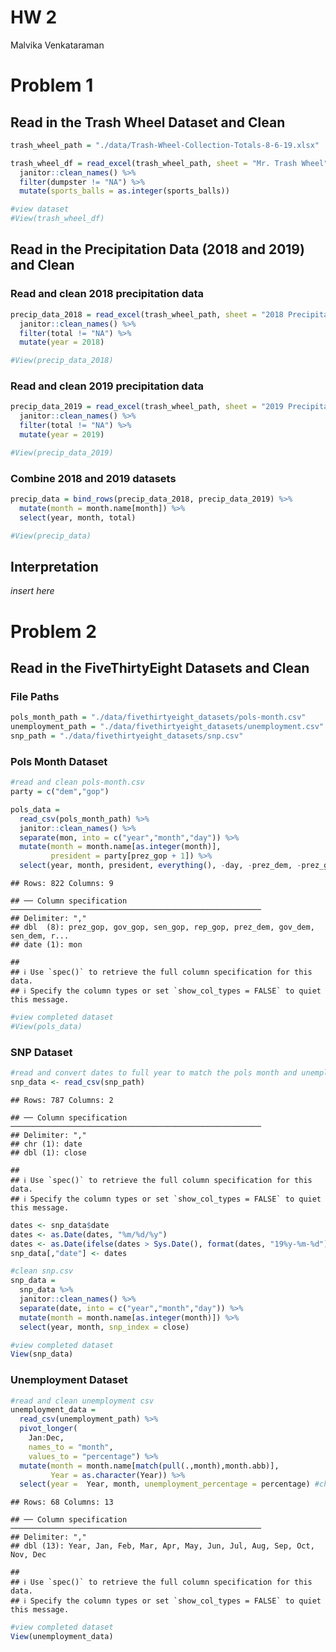 HW 2
================
Malvika Venkataraman

# Problem 1

## Read in the Trash Wheel Dataset and Clean

``` r
trash_wheel_path = "./data/Trash-Wheel-Collection-Totals-8-6-19.xlsx"

trash_wheel_df = read_excel(trash_wheel_path, sheet = "Mr. Trash Wheel", range = "A2:N408") %>%
  janitor::clean_names() %>%
  filter(dumpster != "NA") %>%
  mutate(sports_balls = as.integer(sports_balls))

#view dataset
#View(trash_wheel_df)
```

## Read in the Precipitation Data (2018 and 2019) and Clean

### Read and clean 2018 precipitation data

``` r
precip_data_2018 = read_excel(trash_wheel_path, sheet = "2018 Precipitation", range = "A2:B14") %>%
  janitor::clean_names() %>%
  filter(total != "NA") %>%
  mutate(year = 2018)

#View(precip_data_2018)
```

### Read and clean 2019 precipitation data

``` r
precip_data_2019 = read_excel(trash_wheel_path, sheet = "2019 Precipitation", range = "A2:B14") %>%
  janitor::clean_names() %>%
  filter(total != "NA") %>%
  mutate(year = 2019)

#View(precip_data_2019)
```

### Combine 2018 and 2019 datasets

``` r
precip_data = bind_rows(precip_data_2018, precip_data_2019) %>%
  mutate(month = month.name[month]) %>%
  select(year, month, total)

#View(precip_data)
```

## Interpretation

*insert here*

# Problem 2

## Read in the FiveThirtyEight Datasets and Clean

### File Paths

``` r
pols_month_path = "./data/fivethirtyeight_datasets/pols-month.csv"
unemployment_path = "./data/fivethirtyeight_datasets/unemployment.csv"
snp_path = "./data/fivethirtyeight_datasets/snp.csv"
```

### Pols Month Dataset

``` r
#read and clean pols-month.csv
party = c("dem","gop")

pols_data =
  read_csv(pols_month_path) %>%
  janitor::clean_names() %>%
  separate(mon, into = c("year","month","day")) %>%
  mutate(month = month.name[as.integer(month)],
         president = party[prez_gop + 1]) %>%
  select(year, month, president, everything(), -day, -prez_dem, -prez_gop)
```

    ## Rows: 822 Columns: 9

    ## ── Column specification ────────────────────────────────────────────────────────
    ## Delimiter: ","
    ## dbl  (8): prez_gop, gov_gop, sen_gop, rep_gop, prez_dem, gov_dem, sen_dem, r...
    ## date (1): mon

    ## 
    ## ℹ Use `spec()` to retrieve the full column specification for this data.
    ## ℹ Specify the column types or set `show_col_types = FALSE` to quiet this message.

``` r
#view completed dataset
#View(pols_data)
```

### SNP Dataset

``` r
#read and convert dates to full year to match the pols month and unemployment csv's
snp_data <- read_csv(snp_path)
```

    ## Rows: 787 Columns: 2

    ## ── Column specification ────────────────────────────────────────────────────────
    ## Delimiter: ","
    ## chr (1): date
    ## dbl (1): close

    ## 
    ## ℹ Use `spec()` to retrieve the full column specification for this data.
    ## ℹ Specify the column types or set `show_col_types = FALSE` to quiet this message.

``` r
dates <- snp_data$date
dates <- as.Date(dates, "%m/%d/%y")
dates <- as.Date(ifelse(dates > Sys.Date(), format(dates, "19%y-%m-%d"), format(dates)))
snp_data[,"date"] <- dates 

#clean snp.csv
snp_data =
  snp_data %>%
  janitor::clean_names() %>%
  separate(date, into = c("year","month","day")) %>%
  mutate(month = month.name[as.integer(month)]) %>%
  select(year, month, snp_index = close)

#view completed dataset
View(snp_data)
```

### Unemployment Dataset

``` r
#read and clean unemployment csv
unemployment_data =
  read_csv(unemployment_path) %>%
  pivot_longer(
    Jan:Dec,
    names_to = "month",
    values_to = "percentage") %>%
  mutate(month = month.name[match(pull(.,month),month.abb)],
         Year = as.character(Year)) %>%
  select(year =  Year, month, unemployment_percentage = percentage) #change name to make it more clear
```

    ## Rows: 68 Columns: 13

    ## ── Column specification ────────────────────────────────────────────────────────
    ## Delimiter: ","
    ## dbl (13): Year, Jan, Feb, Mar, Apr, May, Jun, Jul, Aug, Sep, Oct, Nov, Dec

    ## 
    ## ℹ Use `spec()` to retrieve the full column specification for this data.
    ## ℹ Specify the column types or set `show_col_types = FALSE` to quiet this message.

``` r
#view completed dataset
View(unemployment_data)
```
